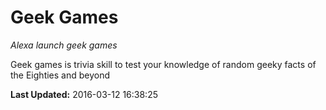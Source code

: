 # Geek Games
*Alexa launch geek games*

Geek games is trivia skill to test your knowledge of random geeky facts of the Eighties and beyond

**Last Updated:** 2016-03-12 16:38:25